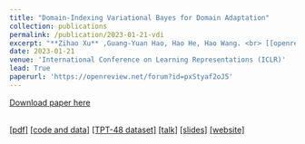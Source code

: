 ```yaml
---
title: "Domain-Indexing Variational Bayes for Domain Adaptation"
collection: publications
permalink: /publication/2023-01-21-vdi
excerpt: "**Zihao Xu** ,Guang-Yuan Hao, Hao He, Hao Wang. <br> [[openreview]](https://openreview.net/forum?id=pxStyaf2oJ5) <br>"
date: 2023-01-21
venue: 'International Conference on Learning Representations (ICLR)'
lead: True
paperurl: 'https://openreview.net/forum?id=pxStyaf2oJ5'
---
```


<a href='https://openreview.net/forum?id=pxStyaf2oJ5'>Download paper here</a>

<!-- My first top conference paper in the field of domain adaptation. [pdf](https://arxiv.org/abs/2202.03628)[code and data](https://github.com/Wang-ML-Lab/GRDA)[TPT-48 dataset](https://shsjxzh.github.io/files/TPT-48.zip)[talk](https://www.youtube.com/watch?v=oNM5hZGVv34)[slides](https://shsjxzh.github.io/files/GRDA_slides.pptx)[website](https://iclr.cc/virtual/2022/poster/7145). -->

 <br>[[pdf]](https://arxiv.org/abs/2202.03628) [[code and data]](https://github.com/Wang-ML-Lab/GRDA) [[TPT-48 dataset]](https://shsjxzh.github.io/files/TPT-48.zip) [[talk]](https://www.youtube.com/watch?v=oNM5hZGVv34) [[slides]](https://shsjxzh.github.io/files/GRDA_slides.pptx) [[website]](https://iclr.cc/virtual/2022/poster/7145)<br>